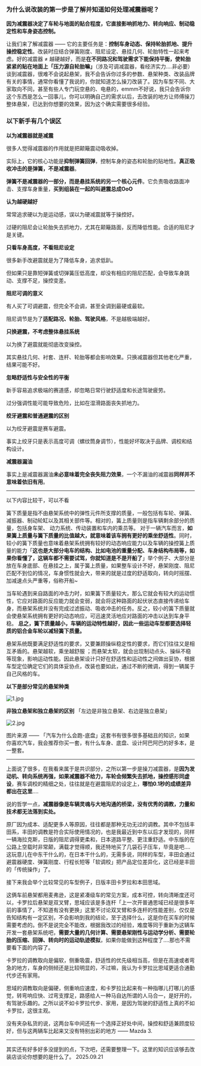 ### 为什么说改装的第一步是了解并知道如何处理减震器呢？

**因为减震器决定了车轮与地面的贴合程度，它直接影响抓地力、转向响应、制动稳定性和车身姿态控制。**

让我们来了解减震器 —— 它的主要任务是：**控制车身动态、保持轮胎抓地、提升操控稳定性**。改装时应结合弹簧刚度、阻尼设定、悬挂几何、轮胎特性一起来考虑。好的减震器 ≠ 越硬越好，而是**在不同路况和驾驶需求下能保持平衡，使轮胎紧紧的贴在地面上「压力源自轮胎嘛」**（涉及可调减震器，看经济实力....非必要）谈到减震器，很难不会说起悬架，我不会告诉你过多的参数、悬架种类、改装品牌有关的事情，通常你看懂了我说的，你就知道怎么操刀改装了。因为车型不同、大家取向不同，甚至有些人专门玩空悬的、电悬的，emmm不好说，我只会告诉你这个东西是怎么一回事儿，你可以明确自己的需求以后，去改装的地方让师傅操刀整体悬架，已达到你想要的效果，因为这个确实需要很多经验。

### 以下新手有几个误区

**以为减震器就是减震**

很多人觉得减震器的作用就是把颠簸震动吸收掉。

实际上，它的核心功能是**抑制弹簧回弹**，控制车身的姿态和轮胎的贴地性。**真正吸收冲击的是弹簧，不是减震器**。

**弹簧不是减震器的一部分，而是悬挂系统的另一个核心元件**。它负责吸收路面冲击、支撑车身重量，**买到组装在一起的叫避震总成OoO**

**认为越硬越好**

常常追求硬以为是运动感，误以为硬减震就等于操控好。

过硬的阻尼会让轮胎失去抓地力，尤其在颠簸路面，反而降低性能。合适的阻尼才是关键。

**只看车身高度，不看阻尼设定**

很多新手改避震就是为了降低车身，追求低趴。

但如果只是靠短弹簧或切弹簧压低高度，却没有相应的阻尼匹配，会导致车身跳动、支撑不足，操控变差。

**阻尼可调的意义**

有人买了可调避震，但完全不会调，甚至全调到最硬或最软。

阻尼调节是为了**适配路况、轮胎、驾驶风格**，不是越极端越好。

**只换避震，不考虑整体悬挂系统**

以为换了避震就能彻底改变操控。

其实悬挂几何、衬套、连杆、轮胎等都会影响效果。只换减震器但其他老化严重，结果可能不好。

**忽略舒适性与安全性的平衡**

新手容易追求极端的赛道感，却忽略日常行驶舒适度和长途驾驶疲劳。

过分强调性能可能导致危险，比如在湿滑路面丧失抓地力。

**绞牙避震和普通避震的区别**

以为绞牙避震是赛车避震。

事实上绞牙只是表示高度可调（螺纹筒身调节），性能好坏取决于品牌、调校和结构设计。

**减震器漏油**

事实上是减震器漏油**未必意味着完全丧失阻力效果**，一个不漏油的减震器**同样并不意味着依旧有用**。

--------------------------

以下内容比较干，可以不看

簧下质量是指不由悬架系统中的弹性元件所支撑的质量，一般包括有车轮、弹簧、减振器、制动轮缸以及其相关部件等。相对的，簧上质量则是指车辆剩余部分的质量，包括身车架、
动力系统、传动装置和车内的乘员等。
对于一辆汽车而言，**如果簧上质量与簧下质量的比值越大，就意味着该车拥有更好的乘坐舒适性**。同时，较小的簧下质量也意味着悬架系统拥有较好的动态响应能力以及车辆的操控簧上质量的能力「**这也是大部分电车的结构、比如电池的重量分配、车身结构布局等，如果你看懂了，这辆车都不需要试驾，你就知道是不是开船了**」举个例子、大部分是放在车身底部、在悬挂之上，属于簧上质量，如果整车设计不好，悬架刚度、阻尼匹配不到位的情况，车身惯性就会大，带来的就是过度的舒适取向，转向时摇摆、加减速点头严重等，俗称开船~

当车轮遇到来自路面的冲击力时，如果簧下质量较大，那么它就会有较大的运动惯性，它应对路面的反应能力就会变弱，就会将这种路面的起伏状态直接传递给车身，而悬架系统并没有完成过滤振动、吸收冲击的任务。反之，较小的簧下质量就会使悬架系统拥有更好的动态响应，可迅速灵活地应对路面的冲击以达到车身平稳。
**总之，簧下质量越小，车辆的运动特性越好，因此一些运动车型都要选择轻质的铝合金车轮以减轻簧下质量。**

悬架系统既要满足舒适性的要求，又要兼顾操纵稳定性的要求，而它们往往又是相互矛盾的。悬架越软，乘坐越舒服 ；而悬架太软，就会出现制动点头、操纵不稳等现象，影响运动性能。因此悬架设计只好在舒适性和运动性之间做出妥协，根据车型定位确定它们的具体妥协点，改装也要如此，通过不断的微调，得到一辆属于自己风格的车。

**以下是部分常见的悬架种类**

![1.jpg](C:\Users\melon\Desktop\1.jpg)

**非独立悬架和独立悬架的区别** 「左边是非独立悬架、右边是独立悬架」

![2.jpg](C:\Users\melon\Desktop\2.jpg)

图片来源 —— 「汽车为什么会跑-底盘」这套书有很多很多基础且的知识，如果你喜欢汽车，我会推荐你买一套，有什么车身、底盘、设计阿巴阿巴的好多本，是一整套。

----------------------

上面说了很多，在我看来属于是共识部分，之所以第一步是操刀减震器，是**因为发动机、转向系统再强，如果减震器不给力，车轮会频繁失去抓地，操控感形同虚设**，赛车调校的精细之处，往往就是在避震阻尼的设定上，**哪怕0.1秒的成绩差异都出在这里**....

说的哲学一点，**减震器像是车辆灵魂与大地沟通的桥梁，没有优秀的调教，力量和技术都无法落到实处。**

原厂因为成本、适配更多人等原因，往往都是那种无功无过的调教。其中不包括丰田系，丰田的调教是符合实际使用情况的，也是我最近到中东以后才发现的，同样一辆海拉克斯，日版的阻尼调得更柔和，日本道路平整、更注重舒适。中东版的在公路上空载时非常颠，满载才觉得顺，我还特地买了几袋石子压车，毕竟是吧....这玩意儿在中东干什么的，在日本干什么的，无需多说，同样的车型，丰田会通过避震器硬度、弹簧刚度、行程长短等「软调校」把产品定位差异化，这已经是丰田的「传统操作」了。

接下来我会举个比较常见的车型例子，日版丰田卡罗拉和本田思域。

这俩车前悬架都用麦弗逊，这是紧凑级车的常见方案，成本可控，转向清晰度还可以，卡罗拉后悬架是双叉臂，思域应该是多连杆「上一次开普通思域已经是很多年前的事情了，不知道有没有更换」这里不讨论双叉臂和多连杆的性能差别，仅仅是告知结构有一定区别，不会影响到我的结论，至于选择什么，这是你在买车的时候需要考虑的。倒不是说完全不能改，根据我改过的经验，难度等同于重新为这辆车开发一套悬架系统吧，**需要大量的几何计算、需要悬架刚性与运动学分析、需要轮胎的压缩、回弹、转向时的运动轨迹模拟**，如果你能做到这种程度了....那也不需要看下面的内容了。

卡罗拉的调教取向是偏软，侧重吸震，舒适性的优先级相当高，但是在高速或者弯急的地方，车身的侧倾还是比较明显的，不过嘛，我认为卡罗拉比思域更适合通勤代步还有家用。

思域的调教取向是偏硬，侧重响应速度，和卡罗拉比起来有一种指哪儿打哪儿的感觉，转弯响应快、过弯支撑足，路感给人一种马自达所谓的人马合一，是好开的，有驾驶乐趣的。之所以说不如卡罗拉代步、家用，是因为驾驶的舒适性上真的不如卡罗拉，这很主观。

没有夹杂私货的说，这两台车中间还有一个选择正好处中间，操控和舒适兼顾度较好，但与这两辆车比起来又没有特别出彩的地方 —— Mazda 3.

----------

其实还有好多好多没提到的点，下次吧，还需要整理一下。这里的知识应该够去改装店谈论你想要的是什么了。 2025.09.21








